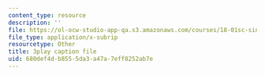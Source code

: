 ```yaml
---
content_type: resource
description: ''
file: https://ol-ocw-studio-app-qa.s3.amazonaws.com/courses/18-01sc-single-variable-calculus-fall-2010/680def4db8555da3a47a7eff8252ab7e_rfx1x-2dwSI.vtt
file_type: application/x-subrip
resourcetype: Other
title: 3play caption file
uid: 680def4d-b855-5da3-a47a-7eff8252ab7e
---
```

